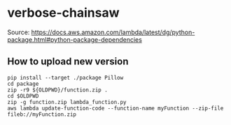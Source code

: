 # verbose-chainsaw

Source: https://docs.aws.amazon.com/lambda/latest/dg/python-package.html#python-package-dependencies

## How to upload new version
```
pip install --target ./package Pillow
cd package
zip -r9 ${OLDPWD}/function.zip .
cd $OLDPWD
zip -g function.zip lambda_function.py
aws lambda update-function-code --function-name myFunction --zip-file fileb://myFunction.zip
```
